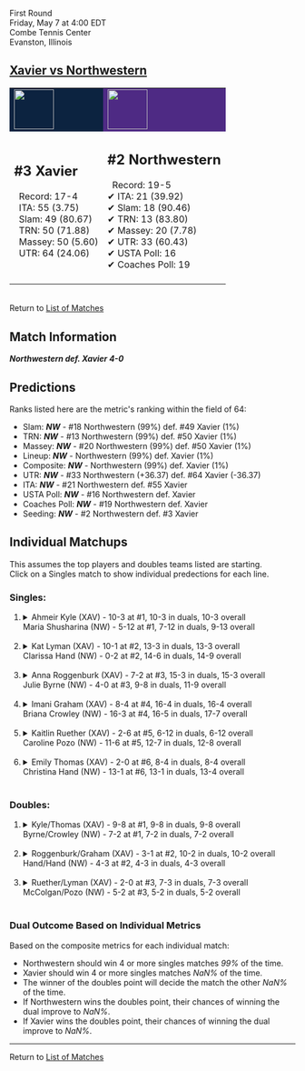 First Round  
Friday, May 7 at 4:00 EDT  
Combe Tennis Center  
Evanston, Illinois  
## [Xavier vs Northwestern](https://www.ncaa.com/game/5833673)  

<table><tr style="background-color: #d9d9d9 !important"><td style="background-color: #0C2340 !important"><img src="https://www.ncaa.com/sites/default/files/images/logos/schools/x/xavier.70.png" width="70" height="70" /></td><td style="background-color: #4E2A84 !important"><img src="https://www.ncaa.com/sites/default/files/images/logos/schools/n/northwestern.70.png" width="70" height="70" /></td></tr><tr>
<td>  

<h2>#3 Xavier</h2>  
&nbsp; Record: 17-4<br>  
&nbsp; ITA: 55 (3.75)<br>  
&nbsp; Slam: 49 (80.67)<br>  
&nbsp; TRN: 50 (71.88)<br>  
&nbsp; Massey: 50 (5.60)<br>  
&nbsp; UTR: 64 (24.06)<br>  
<br>  

</td>
<td>  

<h2>#2 Northwestern</h2>  
&nbsp; Record: 19-5<br>  
&#10004; ITA: 21 (39.92)<br>  
&#10004; Slam: 18 (90.46)<br>  
&#10004; TRN: 13 (83.80)<br>  
&#10004; Massey: 20 (7.78)<br>  
&#10004; UTR: 33 (60.43)<br>  
&#10004; USTA Poll: 16<br>  
&#10004; Coaches Poll: 19<br>  
<br>  

</td>
</tr></table>  


<br>Return to [List of Matches](../index.md)  

## Match Information  
***Northwestern def. Xavier 4-0***  

## Predictions  

Ranks listed here are the metric's ranking within the field of 64:  
- Slam: ***NW*** - #18 Northwestern (99%) def. #49 Xavier (1%)  
- TRN: ***NW*** - #13 Northwestern (99%) def. #50 Xavier (1%)  
- Massey: ***NW*** - #20 Northwestern (99%) def. #50 Xavier (1%)  
- Lineup: ***NW*** - Northwestern (99%) def. Xavier (1%)  
- Composite: ***NW*** - Northwestern (99%) def. Xavier (1%)  
- UTR: ***NW*** - #33 Northwestern (+36.37) def. #64 Xavier (-36.37)  
- ITA: ***NW*** - #21 Northwestern def. #55 Xavier  
- USTA Poll: ***NW*** - #16 Northwestern def. Xavier  
- Coaches Poll: ***NW*** - #19 Northwestern def. Xavier  
- Seeding: ***NW*** - #2 Northwestern def. #3 Xavier  

## Individual Matchups  
This assumes the top players and doubles teams listed are starting.  
Click on a Singles match to show individual predections for each line.  

### Singles:  

<ol>
<li><details>
<summary markdown="span">Ahmeir Kyle (XAV) - 10-3 at #1, 10-3 in duals, 10-3 overall<br>Maria Shusharina (NW) - 5-12 at #1, 7-12 in duals, 9-13 overall</summary>
<h4>Predictions</h4><ul>
<li>Slam: <b><i>NW</i></b> - Shusharina (85%) def. Kyle (15%)</li>  
<li>TRN: <b><i>NW</i></b> - Shusharina (84%) def. Kyle (16%)</li>  
<li>Massey: <b><i>NW</i></b> - Shusharina (84%) def. Kyle (16%)</li>  
<li>UTR: <b><i>NW</i></b> - Shusharina (99%) def. Kyle (1%)</li>  
<li>Composite: <b><i>NW</i></b> - Shusharina (88%) def. Kyle (12%)</li>  
<li>ITA: <b><i>XAV</i></b> - Kyle (4.79) def. Shusharina (3.92)</li>  
</ul>
</details>&nbsp;</li>
<li><details>
<summary markdown="span">Kat Lyman (XAV) - 10-1 at #2, 13-3 in duals, 13-3 overall<br>Clarissa Hand (NW) - 0-2 at #2, 14-6 in duals, 14-9 overall</summary>
<h4>Predictions</h4><ul>
<li>Slam: <b><i>NW</i></b> - Hand (84%) def. Lyman (16%)</li>  
<li>TRN: <b><i>NW</i></b> - Hand (84%) def. Lyman (16%)</li>  
<li>Massey: <b><i>NW</i></b> - Hand (81%) def. Lyman (19%)</li>  
<li>UTR: <b><i>NW</i></b> - Hand (99%) def. Lyman (1%)</li>  
<li>Composite: <b><i>NW</i></b> - Hand (87%) def. Lyman (13%)</li>  
<li>ITA: <b><i>NW</i></b> - Hand (4.82) def. Lyman (2.79)</li>  
</ul>
</details>&nbsp;</li>
<li><details>
<summary markdown="span">Anna Roggenburk (XAV) - 7-2 at #3, 15-3 in duals, 15-3 overall<br>Julie Byrne (NW) - 4-0 at #3, 9-8 in duals, 11-9 overall</summary>
<h4>Predictions</h4><ul>
<li>Slam: <b><i>NW</i></b> - Byrne (89%) def. Roggenburk (11%)</li>  
<li>TRN: <b><i>NW</i></b> - Byrne (84%) def. Roggenburk (16%)</li>  
<li>Massey: <b><i>NW</i></b> - Byrne (87%) def. Roggenburk (13%)</li>  
<li>UTR: <b><i>NW</i></b> - Byrne (99%) def. Roggenburk (1%)</li>  
<li>Composite: <b><i>NW</i></b> - Byrne (90%) def. Roggenburk (10%)</li>  
<li>ITA: <b><i>XAV</i></b> - Roggenburk (2.75) def. Byrne (1.56)</li>  
</ul>
</details>&nbsp;</li>
<li><details>
<summary markdown="span">Imani Graham (XAV) - 8-4 at #4, 16-4 in duals, 16-4 overall<br>Briana Crowley (NW) - 16-3 at #4, 16-5 in duals, 17-7 overall</summary>
<h4>Predictions</h4><ul>
<li>Slam: <b><i>NW</i></b> - Crowley (93%) def. Graham (7%)</li>  
<li>TRN: <b><i>NW</i></b> - Crowley (92%) def. Graham (8%)</li>  
<li>Massey: <b><i>NW</i></b> - Crowley (83%) def. Graham (17%)</li>  
<li>UTR: <b><i>NW</i></b> - Crowley (99%) def. Graham (1%)</li>  
<li>Composite: <b><i>NW</i></b> - Crowley (92%) def. Graham (8%)</li>  
<li>ITA: <b><i>XAV</i></b> - Graham (2.45) def. Crowley (1.93)</li>  
</ul>
</details>&nbsp;</li>
<li><details>
<summary markdown="span">Kaitlin Ruether (XAV) - 2-6 at #5, 6-12 in duals, 6-12 overall<br>Caroline Pozo (NW) - 11-6 at #5, 12-7 in duals, 12-8 overall</summary>
<h4>Predictions</h4><ul>
<li>Slam: <b><i>NW</i></b> - Pozo (98%) def. Ruether (2%)</li>  
<li>TRN: <b><i>NW</i></b> - Pozo (99%) def. Ruether (1%)</li>  
<li>Massey: <b><i>NW</i></b> - Pozo (98%) def. Ruether (2%)</li>  
<li>UTR: <b><i>NW</i></b> - Pozo (99%) def. Ruether (1%)</li>  
<li>Composite: <b><i>NW</i></b> - Pozo (98%) def. Ruether (2%)</li>  
<li>ITA: <b><i>NW</i></b> - Pozo (1.76) def. Ruether (0.00)</li>  
</ul>
</details>&nbsp;</li>
<li><details>
<summary markdown="span">Emily Thomas (XAV) - 2-0 at #6, 8-4 in duals, 8-4 overall<br>Christina Hand (NW) - 13-1 at #6, 13-1 in duals, 13-4 overall</summary>
<h4>Predictions</h4><ul>
<li>Slam: <b><i>NW</i></b> - Hand (95%) def. Thomas (5%)</li>  
<li>TRN: <b><i>NW</i></b> - Hand (96%) def. Thomas (4%)</li>  
<li>Massey: <b><i>NW</i></b> - Hand (90%) def. Thomas (10%)</li>  
<li>UTR: <b><i>NW</i></b> - Hand (99%) def. Thomas (1%)</li>  
<li>Composite: <b><i>NW</i></b> - Hand (95%) def. Thomas (5%)</li>  
<li>ITA: <b><i>NW</i></b> - Hand (2.48) def. Thomas (2.39)</li>  
</ul>
</details>&nbsp;</li>
</ol>

### Doubles:  

<ol>
<li><details>
<summary markdown="span">Kyle/Thomas (XAV) - 9-8 at #1, 9-8 in duals, 9-8 overall<br>Byrne/Crowley (NW) - 7-2 at #1, 7-2 in duals, 7-2 overall</summary>
<br>Sorry, we don't have any metrics for this match
</details>&nbsp;</li>
<li><details>
<summary markdown="span">Roggenburk/Graham (XAV) - 3-1 at #2, 10-2 in duals, 10-2 overall<br>Hand/Hand (NW) - 4-3 at #2, 4-3 in duals, 4-3 overall</summary>
<br>Sorry, we don't have any metrics for this match
</details>&nbsp;</li>
<li><details>
<summary markdown="span">Ruether/Lyman (XAV) - 2-0 at #3, 7-3 in duals, 7-3 overall<br>McColgan/Pozo (NW) - 5-2 at #3, 5-2 in duals, 5-2 overall</summary>
<br>Sorry, we don't have any metrics for this match
</details>&nbsp;</li>
</ol>

### Dual Outcome Based on Individual Metrics  
  
Based on the composite metrics for each individual match:  
- Northwestern should win 4 or more singles matches _99%_ of the time.  
- Xavier should win 4 or more singles matches _NaN%_ of the time.  
- The winner of the doubles point will decide the match the other _NaN%_ of the time.  
- If Northwestern wins the doubles point, their chances of winning the dual improve to _NaN%_.  
- If Xavier wins the doubles point, their chances of winning the dual improve to _NaN%_.  
  
------

Return to [List of Matches](../index.md)  
